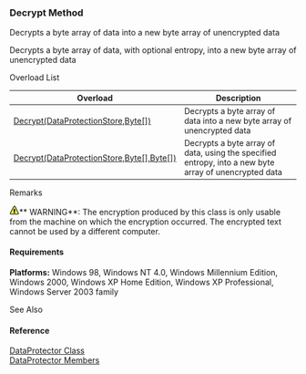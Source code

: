 ﻿### Decrypt Method

Decrypts a byte array of data into a new byte array of unencrypted data

Decrypts a byte array of data, with optional entropy, into a new byte array of unencrypted data

Overload List

| Overload | Description |
| --- | --- |
| [Decrypt(DataProtectionStore,Byte\[\])](FChoice.Common~FChoice.Common.DataProtector~Decrypt(DataProtectionStore,Byte[]).md) | Decrypts a byte array of data into a new byte array of unencrypted data   |
| [Decrypt(DataProtectionStore,Byte\[\],Byte\[\])](FChoice.Common~FChoice.Common.DataProtector~Decrypt(DataProtectionStore,Byte[],Byte[]).md) | Decrypts a byte array of data, using the specified entropy, into a new byte array of unencrypted data   |

Remarks

![warning](/images/warning.gif)** WARNING**:  The encryption produced by this class is only usable from the machine on which the encryption occurred. The encrypted text cannot be used by a different computer.

#### Requirements

**Platforms:** Windows 98, Windows NT 4.0, Windows Millennium Edition, Windows 2000, Windows XP Home Edition, Windows XP Professional, Windows Server 2003 family

See Also

#### Reference

[DataProtector Class](FChoice.Common~FChoice.Common.DataProtector.md)  
[DataProtector Members](FChoice.Common~FChoice.Common.DataProtector_members.md)